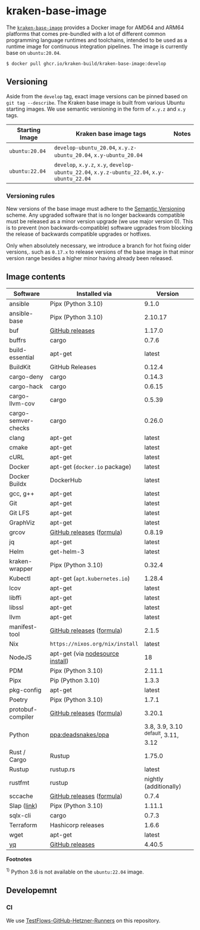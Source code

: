 # kraken-base-image

  [pkg]: https://github.com/kraken-build/kraken-base-image/pkgs/container/kraken-base-image

The [`kraken-base-image`][pkg] provides a Docker image for AMD64 and ARM64 platforms that comes pre-bundled with
a lot of different common programming language runtimes and toolchains, intended to be used as a runtime
image for continuous integration pipelines. The image is currently base on `ubuntu:20.04`.

    $ docker pull ghcr.io/kraken-build/kraken-base-image:develop

## Versioning

Aside from the `develop` tag, exact image versions can be pinned based on `git tag --describe`. The Kraken base image
is built from various Ubuntu starting images. We use semantic versioning in the form of `x.y.z` and `x.y` tags.

| Starting Image | Kraken base image tags                                                                      | Notes |
|----------------|---------------------------------------------------------------------------------------------|-------|
| `ubuntu:20.04` | `develop-ubuntu_20.04`, `x.y.z-ubuntu_20.04`, `x.y-ubuntu_20.04`                            |       |
| `ubuntu:22.04` | `develop`, `x.y.z`, `x.y`, `develop-ubuntu_22.04`, `x.y.z-ubuntu_22.04`, `x.y-ubuntu_22.04` |       |

### Versioning rules

New versions of the base image must adhere to the [Semantic Versioning](https://semver.org/) scheme. Any upgraded software
that is no longer backwards compatible must be released as a minor version upgrade (we use major version 0). This is to prevent
(non backwards-compatible) software ugprades from blocking the release of backwards compatible upgrades or hotfixes.

Only when absolutely necessary, we introduce a branch for hot fixing older versions,. such as `0.17.x` to release versions of
the base image in that minor version range besides a higher minor having already been released.

## Image contents

| Software                                               | Installed via                                                                                                      | Version                                       |
|--------------------------------------------------------|--------------------------------------------------------------------------------------------------------------------|-----------------------------------------------|
| ansible                                                | Pipx (Python 3.10)                                                                                                 | 9.1.0                                         |
| ansible-base                                           | Pipx (Python 3.10)                                                                                                 | 2.10.17                                       |
| buf                                                    | [GitHub releases](https://github.com/bufbuild/buf/releases)                                                        | 1.17.0                                        |
| buffrs                                                 | cargo                                                                                                              | 0.7.6                                         |
| build-essential                                        | apt-get                                                                                                            | latest                                        |
| BuildKit                                               | GitHub Releases                                                                                                    | 0.12.4                                        |
| cargo-deny                                             | cargo                                                                                                              | 0.14.3                                        |
| cargo-hack                                             | cargo                                                                                                              | 0.6.15                                        |
| cargo-llvm-cov                                         | cargo                                                                                                              | 0.5.39                                        |
| cargo-semver-checks                                    | cargo                                                                                                              | 0.26.0                                        |
| clang                                                  | apt-get                                                                                                            | latest                                        |
| cmake                                                  | apt-get                                                                                                            | latest                                        |
| cURL                                                   | apt-get                                                                                                            | latest                                        |
| Docker                                                 | apt-get (`docker.io` package)                                                                                      | latest                                        |
| Docker Buildx                                          | DockerHub                                                                                                          | latest                                        |
| gcc, g++                                               | apt-get                                                                                                            | latest                                        |
| Git                                                    | apt-get                                                                                                            | latest                                        |
| Git LFS                                                | apt-get                                                                                                            | latest                                        |
| GraphViz                                               | apt-get                                                                                                            | latest                                        |
| grcov                                                  | [GitHub releases](https://github.com/mozilla/grcov/releases) ([formula](formulae/grcov.py))                        | 0.8.19                                        |
| jq                                                     | apt-get                                                                                                            | latest                                        |
| Helm                                                   | get-helm-3                                                                                                         | latest                                        |
| kraken-wrapper                                         | Pipx (Python 3.10)                                                                                                 | 0.32.4                                        |
| Kubectl                                                | apt-get (`apt.kubernetes.io`)                                                                                      | 1.28.4                                        |
| lcov                                                   | apt-get                                                                                                            | latest                                        |
| libffi                                                 | apt-get                                                                                                            | latest                                        |
| libssl                                                 | apt-get                                                                                                            | latest                                        |
| llvm                                                   | apt-get                                                                                                            | latest                                        |
| manifest-tool                                          | [GitHub releases](https://github.com/estesp/manifest-tool/releases) ([formula](formulae/manifest-tool.py))         | 2.1.5                                         |
| Nix                                                    | `https://nixos.org/nix/install`                                                                                    | latest                                        |
| NodeJS                                                 | apt-get (via [nodesource install](https://github.com/nodesource/distributions#debinstall))                         | 18                                            |
| PDM                                                    | Pipx (Python 3.10)                                                                                                 | 2.11.1                                        |
| Pipx                                                   | Pip (Python 3.10)                                                                                                  | 1.3.3                                         |
| pkg-config                                             | apt-get                                                                                                            | latest                                        |
| Poetry                                                 | Pipx (Python 3.10)                                                                                                 | 1.7.1                                         |
| protobuf-compiler                                      | [GitHub releases](https://github.com/protocolbuffers/protobuf/releases) ([formula](formulae/protobuf-compiler.py)) | 3.20.1                                        |
| Python                                                 | [ppa:deadsnakes/ppa](https://launchpad.net/~deadsnakes/+archive/ubuntu/ppa)                                        | 3.8, 3.9, 3.10 <sup>default</sup>, 3.11, 3.12 |
| Rust / Cargo                                           | Rustup                                                                                                             | 1.75.0                                        |
| Rustup                                                 | rustup.rs                                                                                                          | latest                                        |
| rustfmt                                                | rustup                                                                                                             | nightly (additionally)                        |
| sccache                                                | [GitHub releases](https://github.com/mozilla/sccache/releases) ([formula](formulae/sccache.py))                    | 0.7.4                                         |
| Slap ([link](https://github.com/python-slap/slap-cli)) | Pipx (Python 3.10)                                                                                                 | 1.11.1                                        |
| sqlx-cli                                               | cargo                                                                                                              | 0.7.3                                         |
| Terraform                                              | Hashicorp releases                                                                                                 | 1.6.6                                         |
| wget                                                   | apt-get                                                                                                            | latest                                        |
| [yq](https://mikefarah.gitbook.io/yq/)                 | [GitHub releases](https://github.com/mikefarah/yq/releases)                                                        | 4.40.5                                        |

__Footnotes__

<sup>1)</sup> Python 3.6 is not available on the `ubuntu:22.04` image.

## Developemnt

### CI

We use [TestFlows-GitHub-Hetzner-Runners](https://github.com/testflows/TestFlows-GitHub-Hetzner-Runners) on this
repository.
